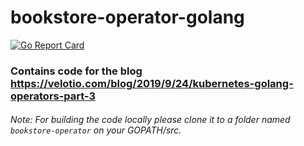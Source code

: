 # bookstore-operator-golang

[![Go Report Card](https://goreportcard.com/badge/github.com/akash-gautam/bookstore-operator-golang)](https://goreportcard.com/report/github.com/akash-gautam/bookstore-operator-golang)

### Contains code for the blog https://velotio.com/blog/2019/9/24/kubernetes-golang-operators-part-3

###### Note: For building the code locally please clone it to a folder named `bookstore-operator` on your GOPATH/src.
